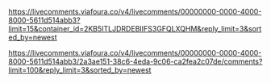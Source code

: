 https://livecomments.viafoura.co/v4/livecomments/00000000-0000-4000-8000-5611d514abb3?limit=15&container_id=2KB5ITLJDRDEBIIFS3GFQLXQHM&reply_limit=3&sorted_by=newest

 https://livecomments.viafoura.co/v4/livecomments/00000000-0000-4000-8000-5611d514abb3/2a3ae151-38c6-4eda-9c06-ca2fea2c07de/comments?limit=100&reply_limit=3&sorted_by=newest